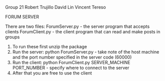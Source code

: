 Group 21
Robert Trujillo
David Lin
Vincent Tereso

FORUM SERVER

There are two files: ForumServer.py - the server program that accepts clients
                     ForumClient.py - the client program that can read and make posts in groups
                     
1. To run these first unzip the package
2. Run the server: python ForumServer.py - take note of the host machine and the port number specified in the server code (60000)
3. Run the client: python ForumClient.py SERVER_MACHINE PORT_NUMBER - specify where to connect to the server
4. After that you are free to use the client